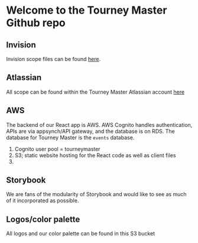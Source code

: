 # Welcome to the Tourney Master Github repo


## Invision
Invision scope files can be found [here](https://projects.invisionapp.com/share/XJVGWQOY73S#/screens).

## Atlassian
All scope can be found within the Tourney Master Atlassian account [here](https://clublacrosse.atlassian.net/secure/RapidBoard.jspa?projectKey=TM&rapidView=9)

## AWS
The backend of our React app is AWS. AWS Cognito handles authentication, APIs are via appsynch/API gateway, and the database is on RDS. The database for Tourney Master is the ``events`` database.
1. Cognito user pool = tourneymaster
1. S3; static website hosting for the React code as well as client files
1. 

## Storybook
We are fans of the modularity of Storybook and would like to see as much of it incorporated as possible.

## Logos/color palette
All logos and our color palette can be found in this S3 bucket
